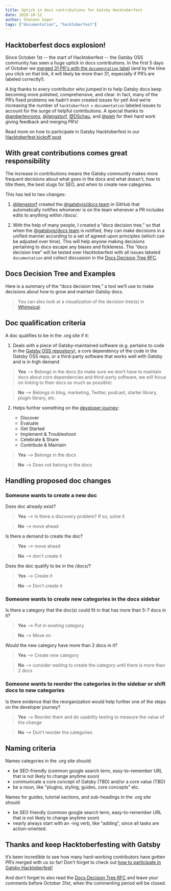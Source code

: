 ```yaml
---
title: Uptick in docs contributions for Gatsby Hacktoberfest
date: 2018-10-12
author: Shannon Soper
tags: ["documentation", "hacktoberfest"]
---
```


## Hacktoberfest docs explosion!

Since October 1st -- the start of Hacktoberfest -- the Gatsby OSS community has seen a huge uptick in docs contributions. In the first 5 days of October we [merged 31 PR's with the `documentation` label](https://github.com/gatsbyjs/gatsby/pulls?utf8=%E2%9C%93&q=is%3Apr+sort%3Aupdated-desc+is%3Aclosed+label%3A%22type%3A+documentation%22+language%3Aswift+closed%3A%3E2018-10-01) (and by the time you click on that link, it will likely be more than 31, especially if PR’s are labeled correctly!).

A big thanks to every contributor who jumped in to help Gatsby docs keep becoming more polished, comprehensive, and clear. In fact, many of the PR’s fixed problems we hadn’t even created issues for yet! And we’re increasing the number of `hacktoberfest` + `documentation` labeled issues to account for the surge of helpful contributions. A special thanks to [@amberleyromo](https://github.com/amberleyromo), [@jlengstorf](https://github.com/jlengstorf), [@DSchau](https://github.com/DSchau), and [@pieh](https://github.com/pieh) for their hard work giving feedback and merging PR’s!

Read more on how to participate in Gatsby Hacktoberfest in our [Hacktoberfest kickoff post](/blog/2018-10-09-hacktoberfest-kickoff/)

## With great contributions comes great responsibility

The increase in contributions means the Gatsby community makes more frequent decisions about what goes in the docs and what doesn't, how to title them, the best slugs for SEO, and when to create new categories.

This has led to two changes:

1.  [@jlengstorf](https://github.com/jlengstorf) created the [@gatsbyjs/docs team](https://github.com/orgs/gatsbyjs/teams/docs) in GitHub that automatically notifies whomever is on the team whenever a PR includes edits to anything within /docs/.

2.  With the help of many people, I created a “docs decision tree,” so that when the [@gatsbyjs/docs team](https://github.com/orgs/gatsbyjs/teams/docs) is notified, they can make decisions in a unified manner according to a set of agreed-upon principles (which can be adjusted over time). This will help anyone making decisions pertaining to docs escape any biases and fickleness. The “docs decision tree” will be tested over Hacktoberfest with all issues labeled `documentation` and collect discussion in the [Docs Decision Tree RFC](https://github.com/gatsbyjs/rfcs/pull/14).

## Docs Decision Tree and Examples

Here is a summary of the “docs decision tree,” a tool we’ll use to make decisions about how to grow and maintain Gatsby docs.

> You can also look at a visualization of the decision tree(s) in [Whimsical](https://whimsical.co/78PmoqFTbJJxpXHA1a6gba).

## Doc qualification criteria

A doc qualifies to be in the .org site if it:

1.  Deals with a piece of Gatsby-maintained software (e.g. pertains to code in the [Gatsby OSS repository](www.github.com/gatsbyjs/gatsby)), a core dependency of the code in the Gatsby OSS repo, or a third-party software that works well with Gatsby and is in high demand

> **Yes** --> Belongs in the docs (to make sure we don’t have to maintain docs about core dependencies and third-party software, we will focus on linking to their docs as much as possible)

> **No** --> Belongs in blog, marketing, Twitter, podcast, starter library, plugin library, etc.

2.  Helps further something on the [developer journey](https://pronovix.com/blog/analyzing-api-docs-and-dx-patterns-best-banking-developer-portals):

    - Discover
    - Evaluate
    - Get Started
    - Implement & Troubleshoot
    - Celebrate & Share
    - Contribute & Maintain

> **Yes** --> Belongs in the docs

> **No** --> Does not belong in the docs

## Handling proposed doc changes

### Someone wants to create a new doc

Does doc already exist?

> **Yes** --> Is there a discovery problem? If so, solve it

> **No** --> move ahead

Is there a demand to create the doc?

> **Yes** --> move ahead

> **No** --> don't create it

Does the doc qualify to be in the /docs/?

> **Yes** --> Create it

> **No** --> Don't create it

### Someone wants to create new categories in the docs sidebar

Is there a category that the doc(s) could fit in that has more than 5-7 docs in it?

> **Yes** --> Put in existing category

> **No** --> Move on

Would the new category have more than 2 docs in it?

> **Yes** --> Create new category

> **No** --> consider waiting to create the category until there is more than 2 docs

### Someone wants to reorder the categories in the sidebar or shift docs to new categories

Is there evidence that the reorganization would help further one of the steps on the developer journey?

> **Yes** --> Reorder them and do usability testing to measure the value of the change

> **No** --> Don't reorder the categories

## Naming criteria

Names categories in the .org site should:

- be SEO-friendly (common google search term, easy-to-remember URL that is not likely to change anytime soon)
- communicate a core concept of Gatsby (TBD) and/or a core value (TBD)
- be a noun, like "plugins, styling, guides, core concepts" etc.

Names for guides, tutorial sections, and sub-headings in the .org site should:

- be SEO friendly (common google search term, easy-to-remember URL that is not likely to change anytime soon)
- nearly always start with an -ing verb, like "adding", since all tasks are action-oriented.

## Thanks and keep Hacktoberfesting with Gatsby

It’s been incredible to see how many hard-working contributors have gotten PR’s merged with us so far! Don't forget to check out [how to participate in Gatsby Hacktoberfest!](/blog/2018-10-09-hacktoberfest-kickoff/)

And don’t forget to also read the [Docs Decision Tree RFC](https://github.com/gatsbyjs/rfcs/pull/14) and leave your comments before October 31st, when the commenting period will be closed.
